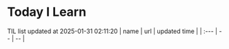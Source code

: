 # Today I Learn 
TIL list updated at 2025-01-31 02:11:20
| name | url | updated time |
| :--- | -- | -- |
